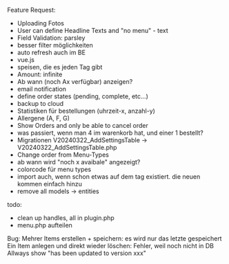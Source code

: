 Feature Request:

- Uploading Fotos
- User can define Headline Texts and "no menu" - text
- Field Validation: parsley
- besser filter möglichkeiten
- auto refresh auch im BE
- vue.js
- speisen, die es jeden Tag gibt
- Amount: infinite
- Ab wann (noch Ax verfügbar) anzeigen?
- email notification
- define order states (pending, complete, etc...)
- backup to cloud
- Statistiken für bestellungen (uhrzeit-x, anzahl-y)
- Allergene (A, F, G)
- Show Orders and only be able to cancel order
- was passiert, wenn man 4 im warenkorb hat, und einer 1 bestellt?
- Migrationen V20240322_AddSettingsTable -> V20240322_AddSettingsTable.php
- Change order from Menu-Types
- ab wann wird "noch x avaibale" angezeigt?
- colorcode für menu types
- import auch, wenn schon etwas auf dem tag existiert. die neuen kommen einfach hinzu
- remove all models -> entities

todo:

- clean up handles, all in plugin.php
- menu.php aufteilen

Bug:
Mehrer Items erstellen + speichern: es wird nur das letzte gespeichert
Ein Item anlegen und direkt wieder löschen: Fehler, weil noch nicht in DB
Allways show "has been updated to version xxx"
